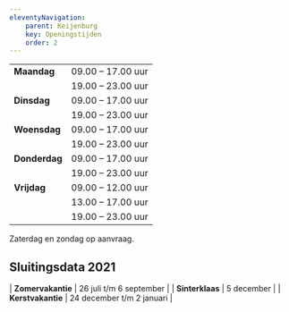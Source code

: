 ```yaml
---
eleventyNavigation:
    parent: Keijenburg
    key: Openingstijden
    order: 2
---
```


|               |                               |
| ------------- | ----------------------------- |
| **Maandag**   | 09.00 – 17.00 uur             |
|               | 19.00 – 23.00 uur             |
| **Dinsdag**   | 09.00 – 17.00 uur             |
|               | 19.00 – 23.00 uur             |
| **Woensdag**  | 09.00 – 17.00 uur             |
|               | 19.00 – 23.00 uur             |
| **Donderdag** | 09.00 – 17.00 uur             |
|               | 19.00 – 23.00 uur             |
| **Vrijdag**   | 09.00 – 12.00 uur             |
|               | 13.00 – 17.00 uur             |
|               | 19.00 – 23.00 uur             |

Zaterdag en zondag op aanvraag.

## Sluitingsdata 2021

| **Zomervakantie** | 26 juli t/m 6 september       |
| **Sinterklaas**   | 5 december                    |
| **Kerstvakantie** | 24 december t/m 2 januari     |
